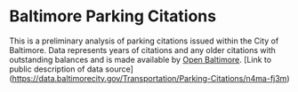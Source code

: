 # Baltimore Parking Citations

This is a preliminary analysis of parking citations issued within the City of Baltimore. Data represents years of citations and any older citations with outstanding balances and is made available by [Open Baltimore](https://data.baltimorecity.gov/). 
[Link to public description of data source] (https://data.baltimorecity.gov/Transportation/Parking-Citations/n4ma-fj3m)
